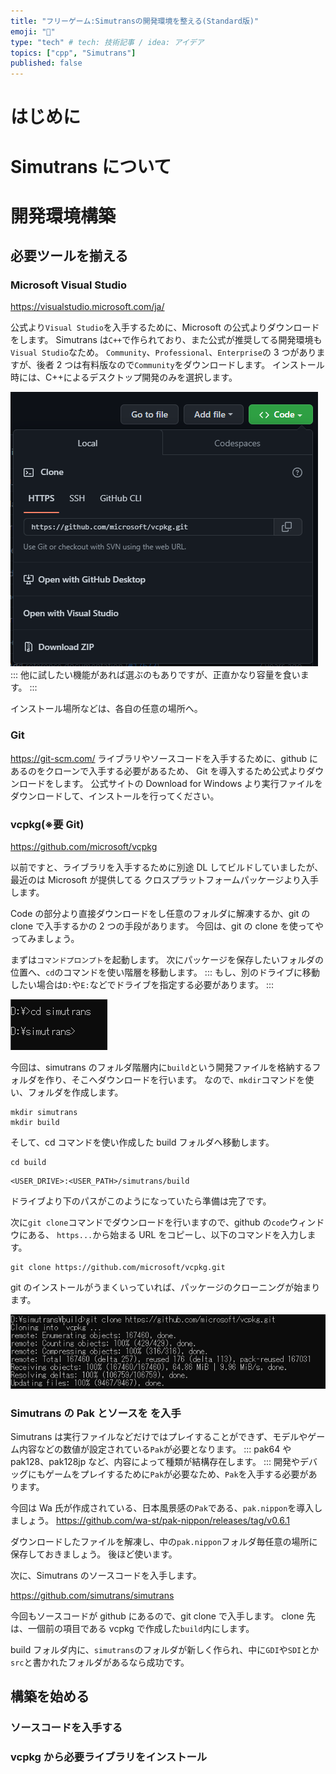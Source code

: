 ```yaml
---
title: "フリーゲーム:Simutransの開発環境を整える(Standard版)"
emoji: "🎉"
type: "tech" # tech: 技術記事 / idea: アイデア
topics: ["cpp", "Simutrans"]
published: false
---
```


# はじめに

# Simutrans について

# 開発環境構築

## 必要ツールを揃える

### Microsoft Visual Studio

https://visualstudio.microsoft.com/ja/

公式より`Visual Studio`を入手するために、Microsoft の公式よりダウンロードをします。
Simutrans は`C++`で作られており、また公式が推奨してる開発環境も`Visual Studio`なため。
`Community`、`Professional`、`Enterprise`の 3 つがありますが、後者 2 つは有料版なので`Community`をダウンロードします。
インストール時には、C++によるデスクトップ開発のみを選択します。

![VisualStudioのインストール時にC++のみを選択する](/images/simutrans-standard/77e21aaf93efd499a8ac3520cec879e2.png)
:::
他に試したい機能があれば選ぶのもありですが、正直かなり容量を食います。
:::

インストール場所などは、各自の任意の場所へ。

### Git

https://git-scm.com/
ライブラリやソースコードを入手するために、github にあるのをクローンで入手する必要があるため、
Git を導入するため公式よりダウンロードをします。
公式サイトの Download for Windows より実行ファイルをダウンロードして、インストールを行ってください。

### vcpkg(※要 Git)

https://github.com/microsoft/vcpkg

以前ですと、ライブラリを入手するために別途 DL してビルドしていましたが、最近のは Microsoft が提供してる
クロスプラットフォームパッケージより入手します。

Code の部分より直接ダウンロードをし任意のフォルダに解凍するか、git の clone で入手するかの 2 つの手段があります。
今回は、git の clone を使ってやってみましょう。

まずは`コマンドプロンプト`を起動します。
次にパッケージを保存したいフォルダの位置へ、`cd`のコマンドを使い階層を移動します。
:::
もし、別のドライブに移動したい場合は`D:`や`E:`などでドライブを指定する必要があります。
:::

![Simutransフォルダへ階層を移動する](/images/simutrans-standard/ba30b667049527d89784116c6e23874c.png)

今回は、simutrans のフォルダ階層内に`build`という開発ファイルを格納するフォルダを作り、そこへダウンロードを行います。
なので、`mkdir`コマンドを使い、フォルダを作成します。

```
mkdir simutrans
mkdir build
```

そして、cd コマンドを使い作成した build フォルダへ移動します。

```
cd build
```

```
<USER_DRIVE>:<USER_PATH>/simutrans/build
```

ドライブより下のパスがこのようになっていたら準備は完了です。

次に`git clone`コマンドでダウンロードを行いますので、github の`code`ウィンドウにある、
`https...`から始まる URL をコピーし、以下のコマンドを入力します。

```
git clone https://github.com/microsoft/vcpkg.git
```

git のインストールがうまくいっていれば、パッケージのクローニングが始まります。

![GitCloning](/images/simutrans-standard/af2e5116cc110484a257f418f38f780e.png)

### Simutrans の Pak とソースを を入手

Simutrans は実行ファイルなどだけではプレイすることができず、モデルやゲーム内容などの数値が設定されている`Pak`が必要となります。
:::
pak64 や pak128、pak128jp など、内容によって種類が結構存在します。
:::
開発やデバッグにもゲームをプレイするために`Pak`が必要なため、`Pak`を入手する必要があります。

今回は Wa 氏が作成されている、日本風景感の`Pak`である、`pak.nippon`を導入しましょう。
https://github.com/wa-st/pak-nippon/releases/tag/v0.6.1

ダウンロードしたファイルを解凍し、中の`pak.nippon`フォルダ毎任意の場所に保存しておきましょう。
後ほど使います。

次に、Simutrans のソースコードを入手します。

https://github.com/simutrans/simutrans

今回もソースコードが github にあるので、git clone で入手します。
clone 先は、一個前の項目である vcpkg で作成した`build`内にします。

build フォルダ内に、`simutrans`のフォルダが新しく作られ、中に`GDI`や`SDI`とか`src`と書かれたフォルダがあるなら成功です。

## 構築を始める

### ソースコードを入手する

### vcpkg から必要ライブラリをインストール
